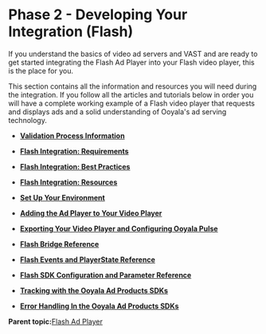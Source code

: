 # Phase 2 - Developing Your Integration \(Flash\)

If you understand the basics of video ad servers and VAST and are ready to get started integrating the Flash Ad Player into your Flash video player, this is the place for you.

This section contains all the information and resources you will need during the integration. If you follow all the articles and tutorials below in order you will have a complete working example of a Flash video player that requests and displays ads and a solid understanding of Ooyala's ad serving technology.

-   **[Validation Process Information](../../../oadtech/ad_serving/dg/validation_familiarize.md)**  

-   **[Flash Integration: Requirements](../../../oadtech/ad_serving/dg/flash_requirements.md)**  

-   **[Flash Integration: Best Practices](../../../oadtech/ad_serving/dg/flash_best_practices.md)**  

-   **[Flash Integration: Resources](../../../oadtech/ad_serving/dg/flash_integration_resources.md)**  

-   **[Set Up Your Environment](../../../oadtech/ad_serving/dg/flash_set_up_environment.md)**  

-   **[Adding the Ad Player to Your Video Player](../../../oadtech/ad_serving/dg/flash_add_ad_player.md)**  

-   **[Exporting Your Video Player and Configuring Ooyala Pulse](../../../oadtech/ad_serving/dg/flash_export_configure.md)**  

-   **[Flash Bridge Reference](../../../oadtech/ad_serving/dg/flash_bridge_reference.md)**  

-   **[Flash Events and PlayerState Reference](../../../oadtech/ad_serving/dg/flash_events_reference.md)**  

-   **[Flash SDK Configuration and Parameter Reference](../../../oadtech/ad_serving/dg/flash_config_parameter_reference.md)**  

-   **[Tracking with the Ooyala Ad Products SDKs](../../../oadtech/ad_serving/dg/integration_sdk_tracking.md)**  

-   **[Error Handling In the Ooyala Ad Products SDKs](../../../oadtech/ad_serving/dg/integration_sdk_error.md)**  


**Parent topic:**[Flash Ad Player](../../../oadtech/ad_serving/dg/flash_diy_toolkit.md)

